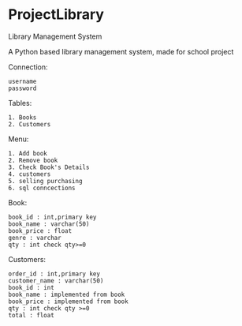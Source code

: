 # ProjectLibrary
Library Management System

A Python based library management system, made for school project


Connection:

    username
    password


Tables:

    1. Books
    2. Customers


Menu:

    1. Add book
    2. Remove book
    3. Check Book's Details
    4. customers
    5. selling purchasing
    6. sql conncections


Book: 

    book_id : int,primary key
    book_name : varchar(50)
    book_price : float
    genre : varchar
    qty : int check qty>=0


Customers:

    order_id : int,primary key
    customer_name : varchar(50)
    book_id : int
    book_name : implemented from book
    book_price : implemented from book
    qty : int check qty >=0
    total : float

